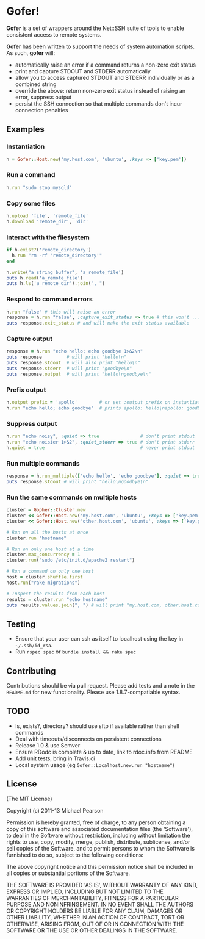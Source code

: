 # Gofer!

**Gofer** is a set of wrappers around the Net::SSH suite of tools to enable consistent access to remote systems.

**Gofer** has been written to support the needs of system automation scripts. As such, **gofer** will:

  * automatically raise an error if a command returns a non-zero exit status
  * print and capture STDOUT and STDERR automatically
  * allow you to access captured STDOUT and STDERR individually or as a combined string
  * override the above: return non-zero exit status instead of raising an error, suppress output
  * persist the SSH connection so that multiple commands don't incur connection penalties

## Examples

### Instantiation

``` ruby
h = Gofer::Host.new('my.host.com', 'ubuntu', :keys => ['key.pem'])
```

### Run a command

``` ruby
h.run "sudo stop mysqld"
```

### Copy some files

``` ruby
h.upload 'file', 'remote_file'
h.download 'remote_dir', 'dir'
```

### Interact with the filesystem

``` ruby
if h.exist?('remote_directory')
  h.run "rm -rf 'remote_directory'"
end

h.write("a string buffer", 'a_remote_file')
puts h.read('a_remote_file')
puts h.ls('a_remote_dir').join(", ")
```

### Respond to command errors

``` ruby
h.run "false" # this will raise an error
response = h.run "false", :capture_exit_status => true # this won't ...
puts response.exit_status # and will make the exit status available
```

### Capture output

``` ruby
response = h.run "echo hello; echo goodbye 1>&2\n"
puts response         # will print "hello\n"
puts response.stdout  # will also print "hello\n"
puts response.stderr  # will print "goodbye\n"
puts response.output  # will print "hello\ngoodbye\n"
```

### Prefix output

``` ruby
h.output_prefix = 'apollo'        # or set :output_prefix on instantiation
h.run "echo hello; echo goodbye"  # prints apollo: hello\napollo: goodbye
```

### Suppress output

``` ruby
h.run "echo noisy", :quiet => true               # don't print stdout
h.run "echo noisier 1>&2", :quiet_stderr => true # don't print stderr
h.quiet = true                                   # never print stdout
```

### Run multiple commands

``` ruby
response = h.run_multiple(['echo hello', 'echo goodbye'], :quiet => true)
puts response.stdout # will print "hello\ngoodbye\n"
```

### Run the same commands on multiple hosts

``` ruby
cluster = Gopher::Cluster.new
cluster << Gofer::Host.new('my.host.com', 'ubuntu', :keys => ['key.pem'], :output_prefix => "   my")
cluster << Gofer::Host.new('other.host.com', 'ubuntu', :keys => ['key.pem'], :output_prefix => "other")

# Run on all the hosts at once
cluster.run "hostname"

# Run on only one host at a time
cluster.max_concurrency = 1
cluster.run("sudo /etc/init.d/apache2 restart")

# Run a command on only one host
host = cluster.shuffle.first
host.run("rake migrations")

# Inspect the results from each host
results = cluster.run "echo hostname"
puts results.values.join(", ") # will print "my.host.com, other.host.com"
```

## Testing

  * Ensure that your user can ssh as itself to localhost using the key in `~/.ssh/id_rsa`.
  * Run `rspec spec` or `bundle install && rake spec`

## Contributing

Contributions should be via pull request. Please add tests and a note in the
`README.md` for new functionality. Please use 1.8.7-compatiable syntax.

## TODO

  * ls, exists?, directory? should use sftp if available rather than shell commands
  * Deal with timeouts/disconnects on persistent connections
  * Release 1.0 & use Semver
  * Ensure RDodc is complete & up to date, link to rdoc.info from README
  * Add unit tests, bring in Travis.ci
  * Local system usage (eg `Gofer::Localhost.new.run "hostname"`)

## License

(The MIT License)

Copyright (c) 2011-13 Michael Pearson

Permission is hereby granted, free of charge, to any person obtaining
a copy of this software and associated documentation files (the
'Software'), to deal in the Software without restriction, including
without limitation the rights to use, copy, modify, merge, publish,
distribute, sublicense, and/or sell copies of the Software, and to
permit persons to whom the Software is furnished to do so, subject to
the following conditions:

The above copyright notice and this permission notice shall be
included in all copies or substantial portions of the Software.

THE SOFTWARE IS PROVIDED 'AS IS', WITHOUT WARRANTY OF ANY KIND,
EXPRESS OR IMPLIED, INCLUDING BUT NOT LIMITED TO THE WARRANTIES OF
MERCHANTABILITY, FITNESS FOR A PARTICULAR PURPOSE AND NONINFRINGEMENT.
IN NO EVENT SHALL THE AUTHORS OR COPYRIGHT HOLDERS BE LIABLE FOR ANY
CLAIM, DAMAGES OR OTHER LIABILITY, WHETHER IN AN ACTION OF CONTRACT,
TORT OR OTHERWISE, ARISING FROM, OUT OF OR IN CONNECTION WITH THE
SOFTWARE OR THE USE OR OTHER DEALINGS IN THE SOFTWARE.
